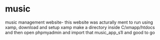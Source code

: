 # music
music management website-
this website was acturally ment to run using xamp, download and setup xamp make a directory inside C/xmapp/htdocs and then open phpmyadmin and import that music_app_s1l and good to go
